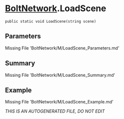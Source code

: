 # [BoltNetwork](Types/BoltNetwork.md).LoadScene
`public static void LoadScene(string scene)`
## Parameters
Missing File 'BoltNetwork/M/LoadScene_Parameters.md'
## Summary
Missing File 'BoltNetwork/M/LoadScene_Summary.md'
## Example
Missing File 'BoltNetwork/M/LoadScene_Example.md'

*THIS IS AN AUTOGENERATED FILE, DO NOT EDIT*
